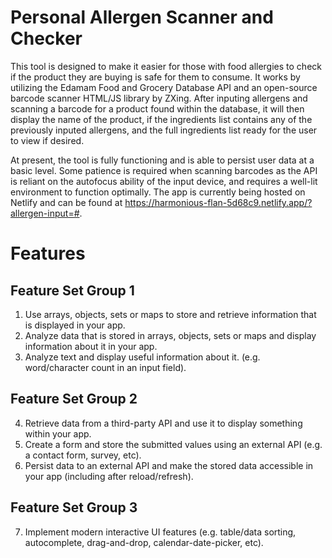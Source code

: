 # Personal Allergen Scanner and Checker
This tool is designed to make it easier for those with food allergies to check if the product they are buying is safe for them to consume. It works by utilizing the Edamam Food and Grocery Database API and an open-source barcode scanner HTML/JS library by ZXing. After inputing allergens and scanning a barcode for a product found within the database, it will then display the name of the product, if the ingredients list contains any of the previously inputed allergens, and the full ingredients list ready for the user to view if desired.

At present, the tool is fully functioning and is able to persist user data at a basic level. Some patience is required when scanning barcodes as the API is reliant on the autofocus ability of the input device, and requires a well-lit environment to function optimally. The app is currently being hosted on Netlify and can be found at https://harmonious-flan-5d68c9.netlify.app/?allergen-input=#.  

# Features 
## Feature Set Group 1
1. Use arrays, objects, sets or maps to store and retrieve information that is displayed in your app.
2. Analyze data that is stored in arrays, objects, sets or maps and display information about it in your app.
3. Analyze text and display useful information about it. (e.g. word/character count in an input field).
## Feature Set Group 2
4. Retrieve data from a third-party API and use it to display something within your app.
5.  Create a form and store the submitted values using an external API (e.g. a contact form, survey, etc).
6. Persist data to an external API and make the stored data accessible in your app (including after reload/refresh).
## Feature Set Group 3
7.  Implement modern interactive UI features (e.g. table/data sorting, autocomplete, drag-and-drop, calendar-date-picker, etc).

